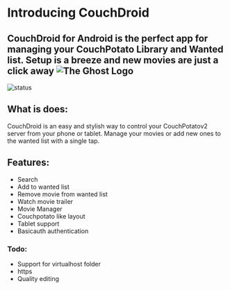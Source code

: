 # Introducing CouchDroid 
CouchDroid for Android is the perfect app for managing your CouchPotato Library and Wanted list. Setup is a breeze and new movies are just a click away
![The Ghost Logo](http://www.metrafonic.com/content/images/2014/Feb/Poster2.jpg)
---
![status](https://travis-ci.org/metrafonic/CouchDroid.png)
## What is does:
CouchDroid is an easy and stylish way to control your CouchPotatov2 server from your phone or tablet. Manage your movies or add new ones to the wanted list with a single tap.
## Features:
- Search
- Add to wanted list
- Remove movie from wanted list
- Watch movie trailer
- Movie Manager
- Couchpotato like layout
- Tablet support
- Basicauth authentication
### Todo:
- Support for virtualhost folder
- https
- Quality editing
